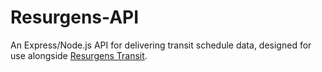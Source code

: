 # Resurgens-API
An Express/Node.js API for delivering transit schedule data, designed for use alongside [Resurgens Transit](http://github.com/wjacobc/resurgens-transit).

